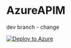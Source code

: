 # AzureAPIM


dev branch - change

[![Deploy to Azure](https://aka.ms/deploytoazurebutton)](https://portal.azure.com/#create/Microsoft.Template/uri/https%3A%2F%2Fraw.githubusercontent.com%2Fs-leonard%2FAzureAPIM%2Fmain%2Fenvironment%2Farmtemplate%2Ftemplate.json)



